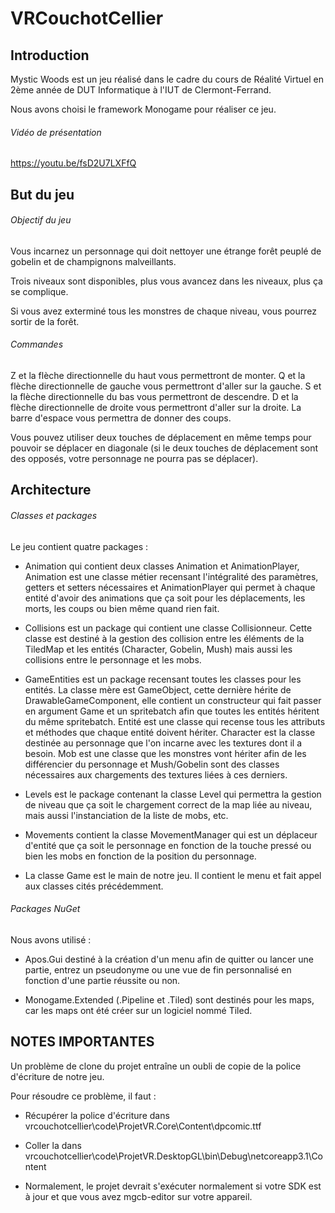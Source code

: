 # VRCouchotCellier


## Introduction

Mystic Woods est un jeu réalisé dans le cadre du cours de Réalité Virtuel en 2ème année de DUT Informatique à l'IUT de Clermont-Ferrand.

Nous avons choisi le framework Monogame pour réaliser ce jeu.

###### Vidéo de présentation 

https://youtu.be/fsD2U7LXFfQ


## But du jeu

###### Objectif du jeu

Vous incarnez un personnage qui doit nettoyer une étrange forêt peuplé de gobelin et de champignons malveillants.

Trois niveaux sont disponibles, plus vous avancez dans les niveaux, plus ça se complique.

Si vous avez exterminé tous les monstres de chaque niveau, vous pourrez sortir de la forêt.

###### Commandes

Z et la flèche directionnelle du haut vous permettront de monter.
Q et la flèche directionnelle de gauche vous permettront d'aller sur la gauche.
S et la flèche directionnelle du bas vous permettront de descendre.
D et la flèche directionnelle de droite vous permettront d'aller sur la droite.
La barre d'espace vous permettra de donner des coups.

Vous pouvez utiliser deux touches de déplacement en même temps pour pouvoir se déplacer en diagonale (si le deux touches de déplacement sont des opposés, votre personnage ne pourra pas se déplacer).


## Architecture

###### Classes et packages

Le jeu contient quatre packages :

- Animation qui contient deux classes Animation et AnimationPlayer, Animation est une classe métier recensant l'intégralité des paramètres, getters et setters nécessaires et AnimationPlayer qui permet à chaque entité d'avoir des animations que ça soit pour les déplacements, les morts, les coups ou bien même quand rien fait.

- Collisions est un package qui contient une classe Collisionneur. Cette classe est destiné à la gestion des collision entre les éléments de la TiledMap et les entités (Character, Gobelin, Mush) mais aussi les collisions entre le personnage et les mobs.

- GameEntities est un package recensant toutes les classes pour les entités. La classe mère est GameObject, cette dernière hérite de DrawableGameComponent, elle contient un constructeur qui fait passer en argument Game et un spritebatch afin que toutes les entités héritent du même spritebatch.
Entité est une classe qui recense tous les attributs et méthodes que chaque entité doivent hériter.
Character est la classe destinée au personnage que l'on incarne avec les textures dont il a besoin.
Mob est une classe que les monstres vont hériter afin de les différencier du personnage et Mush/Gobelin sont des classes nécessaires aux chargements des textures liées à ces derniers.

- Levels est le package contenant la classe Level qui permettra la gestion de niveau que ça soit le chargement correct de la map liée au niveau, mais aussi l'instanciation de la liste de mobs, etc.

- Movements contient la classe MovementManager qui est un déplaceur d'entité que ça soit le personnage en fonction de la touche pressé ou bien les mobs en fonction de la position du personnage.

- La classe Game est le main de notre jeu. Il contient le menu et fait appel aux classes cités précédemment.

###### Packages NuGet

Nous avons utilisé :

- Apos.Gui destiné à la création d'un menu afin de quitter ou lancer une partie, entrez un pseudonyme ou une vue de fin personnalisé en fonction d'une partie réussite ou non.

- Monogame.Extended (.Pipeline et .Tiled) sont destinés pour les maps, car les maps ont été créer sur un logiciel nommé Tiled.


## NOTES IMPORTANTES

Un problème de clone du projet entraîne un oubli de copie de la police d'écriture de notre jeu.

Pour résoudre ce problème, il faut :

- Récupérer la police d'écriture dans vrcouchotcellier\code\ProjetVR.Core\Content\dpcomic.ttf

- Coller la dans vrcouchotcellier\code\ProjetVR.DesktopGL\bin\Debug\netcoreapp3.1\Content

- Normalement, le projet devrait s'exécuter normalement si votre SDK est à jour et que vous avez mgcb-editor sur votre appareil.